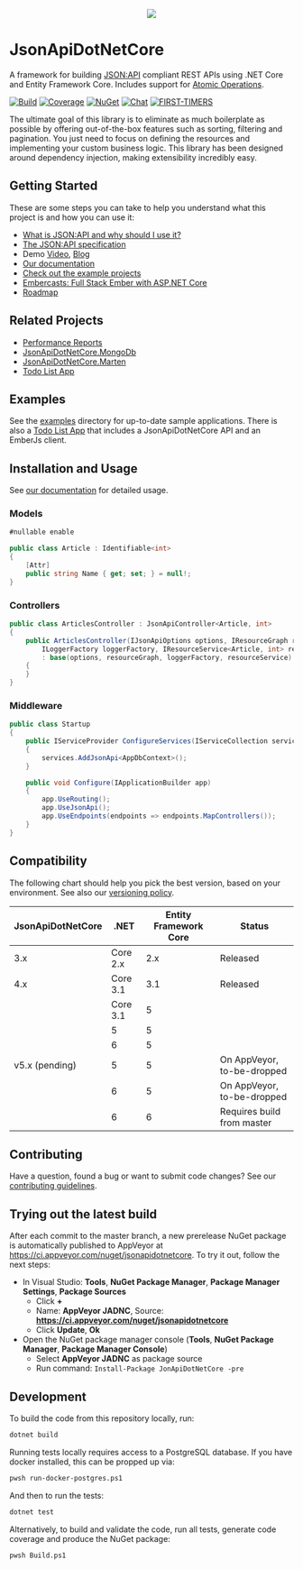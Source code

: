 <p align="center">
<img src ="https://raw.githubusercontent.com/json-api-dotnet/JsonApiDotNetCore/master/logo.png" />
</p>

# JsonApiDotNetCore
A framework for building [JSON:API](http://jsonapi.org/) compliant REST APIs using .NET Core and Entity Framework Core. Includes support for [Atomic Operations](https://jsonapi.org/ext/atomic/).

[![Build](https://ci.appveyor.com/api/projects/status/t8noo6rjtst51kga/branch/master?svg=true)](https://ci.appveyor.com/project/json-api-dotnet/jsonapidotnetcore/branch/master)
[![Coverage](https://codecov.io/gh/json-api-dotnet/JsonApiDotNetCore/branch/master/graph/badge.svg?token=pn036tWV8T)](https://codecov.io/gh/json-api-dotnet/JsonApiDotNetCore)
[![NuGet](https://img.shields.io/nuget/v/JsonApiDotNetCore.svg)](https://www.nuget.org/packages/JsonApiDotNetCore/)
[![Chat](https://badges.gitter.im/json-api-dotnet-core/Lobby.svg)](https://gitter.im/json-api-dotnet-core/Lobby?utm_source=badge&utm_medium=badge&utm_campaign=pr-badge&utm_content=badge)
[![FIRST-TIMERS](https://img.shields.io/badge/first--timers--only-friendly-blue.svg)](http://www.firsttimersonly.com/)

The ultimate goal of this library is to eliminate as much boilerplate as possible by offering out-of-the-box features such as sorting, filtering and pagination. You just need to focus on defining the resources and implementing your custom business logic. This library has been designed around dependency injection, making extensibility incredibly easy.

## Getting Started

These are some steps you can take to help you understand what this project is and how you can use it:

- [What is JSON:API and why should I use it?](https://nordicapis.com/the-benefits-of-using-json-api/)
- [The JSON:API specification](http://jsonapi.org/format/)
- Demo [Video](https://youtu.be/KAMuo6K7VcE), [Blog](https://dev.to/wunki/getting-started-5dkl)
- [Our documentation](https://www.jsonapi.net/)
- [Check out the example projects](https://github.com/json-api-dotnet/JsonApiDotNetCore/tree/master/src/Examples)
- [Embercasts: Full Stack Ember with ASP.NET Core](https://www.embercasts.com/course/full-stack-ember-with-dotnet/watch/whats-in-this-course-cs)
- [Roadmap](ROADMAP.md)

## Related Projects

- [Performance Reports](https://github.com/json-api-dotnet/PerformanceReports)
- [JsonApiDotNetCore.MongoDb](https://github.com/json-api-dotnet/JsonApiDotNetCore.MongoDb)
- [JsonApiDotNetCore.Marten](https://github.com/wayne-o/JsonApiDotNetCore.Marten)
- [Todo List App](https://github.com/json-api-dotnet/TodoListExample)

## Examples

See the [examples](https://github.com/json-api-dotnet/JsonApiDotNetCore/tree/master/src/Examples) directory for up-to-date sample applications. There is also a [Todo List App](https://github.com/json-api-dotnet/TodoListExample) that includes a JsonApiDotNetCore API and an EmberJs client.

## Installation and Usage

See [our documentation](https://www.jsonapi.net/) for detailed usage.

### Models

```c#
#nullable enable

public class Article : Identifiable<int>
{
    [Attr]
    public string Name { get; set; } = null!;
}
```

### Controllers

```c#
public class ArticlesController : JsonApiController<Article, int>
{
    public ArticlesController(IJsonApiOptions options, IResourceGraph resourceGraph,
        ILoggerFactory loggerFactory, IResourceService<Article, int> resourceService)
        : base(options, resourceGraph, loggerFactory, resourceService)
    {
    }
}
```

### Middleware

```c#
public class Startup
{
    public IServiceProvider ConfigureServices(IServiceCollection services)
    {
        services.AddJsonApi<AppDbContext>();
    }

    public void Configure(IApplicationBuilder app)
    {
        app.UseRouting();
        app.UseJsonApi();
        app.UseEndpoints(endpoints => endpoints.MapControllers());
    }
}
```

## Compatibility

The following chart should help you pick the best version, based on your environment.
See also our [versioning policy](./VERSIONING_POLICY.md).

| JsonApiDotNetCore | .NET     | Entity Framework Core | Status                     |
| ----------------- | -------- | --------------------- | -------------------------- |
| 3.x               | Core 2.x | 2.x                   | Released                   |
| 4.x               | Core 3.1 | 3.1                   | Released                   |
|                   | Core 3.1 | 5                     |                            |
|                   | 5        | 5                     |                            |
|                   | 6        | 5                     |                            |
| v5.x (pending)    | 5        | 5                     | On AppVeyor, to-be-dropped |
|                   | 6        | 5                     | On AppVeyor, to-be-dropped |
|                   | 6        | 6                     | Requires build from master |

## Contributing

Have a question, found a bug or want to submit code changes? See our [contributing guidelines](./.github/CONTRIBUTING.md).

## Trying out the latest build

After each commit to the master branch, a new prerelease NuGet package is automatically published to AppVeyor at https://ci.appveyor.com/nuget/jsonapidotnetcore. To try it out, follow the next steps:

* In Visual Studio: **Tools**, **NuGet Package Manager**, **Package Manager Settings**, **Package Sources**
    * Click **+**
    * Name: **AppVeyor JADNC**, Source: **https://ci.appveyor.com/nuget/jsonapidotnetcore**
    * Click **Update**, **Ok**
* Open the NuGet package manager console (**Tools**, **NuGet Package Manager**, **Package Manager Console**)
    * Select **AppVeyor JADNC** as package source
    * Run command: `Install-Package JonApiDotNetCore -pre`

## Development

To build the code from this repository locally, run:

```bash
dotnet build
```

Running tests locally requires access to a PostgreSQL database. If you have docker installed, this can be propped up via:

```bash
pwsh run-docker-postgres.ps1
```

And then to run the tests:

```bash
dotnet test
```

Alternatively, to build and validate the code, run all tests, generate code coverage and produce the NuGet package:

```bash
pwsh Build.ps1
```
